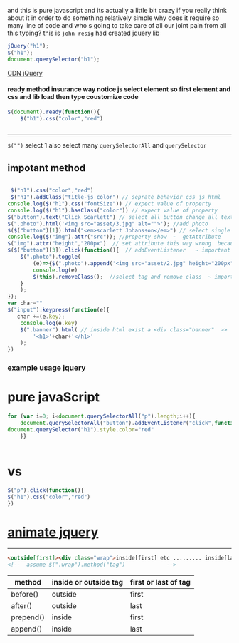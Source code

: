 and this is pure javascript and its actually a little bit crazy if you
really think about it in order to do something relatively simple
why does it require so many line of code 
and who s going to take care of all our joint pain from all this typing?
this is `john resig`   had created jquery lib

```js
jQuery("h1");
$("h1");
document.querySelector("h1");
```
[CDN jQuery ](https://developers.google.com/speed/libraries#jquer)
 
####  ready method  insurance way  notice  js select element  so first element and css and lib load then type coustomize code
```js
$(document).ready(function(){
    $("h1").css("color","red")
    
 ```
 
 
 ---
` $("") ` select 1  also select many  `querySelectorAll` and `querySelector`

## impotant method  
```js

 $("h1").css("color","red")
 $("h1").addClass("title-js color") // seprate behavior css js html  
console.log($("h1").css("fontSize")) // expect value of property
console.log($("h1").hasClass("color")) // expect value of property
$("button").text("Click Scarlett") // select all button change all text thats selected
$(".photo").html('<img src="asset/3.jpg" alt="">'); //add photo 
$($("button")[1]).html("<em>scarlett Johansson</em>") // select single element of them 
console.log($("img").attr("src")); //property show  ~  getAttribute 
$("img").attr("height","200px")  // set attribute this way wrong  because seprate behavior css js html
$($("button")[3]).click(function(){  // addEventListener   ~ important
    $(".photo").toggle(
        (e)=>{$(".photo").append('<img src="asset/2.jpg" height="200px" alt="">');
        console.log(e)
        $(this).removeClass();  //select tag and remove class  ~ important
    }
    ); 
});
var char=""
$("input").keypress(function(e){
   char +=(e.key);
    console.log(e.key)
    $(".banner").html( // inside html exist a <div class="banner"  >>
        '<h1>'+char+'</h1>'
    );
})
```
### example usage jquery
# pure javaScript
```js
for (var i=0; i<document.querySelectorAll("p").length;i++){
    document.querySelectorAll("button").addEventListener("click",function(e){
document.querySelector("h1").style.color="red"
    }}
    
   ```
   # vs
   
   ```js
   $("p").click(function(){
   $("h1").css("color","red")
   })
   ```
   
   # [animate jquery](https://www.w3schools.com/jquery/jquery_ref_effects.asp)
   
  ------
  
  ```html
<outside[first]><div class="wrap">inside[first] etc ......... inside[last]</div><outside[last]>
 <!--  assume $(".wrap").method("tag")             -->
 ```
method|inside or outside tag| first or last of tag|
------|----------------------|--------------------|
before()|outside |first|
after() | outside| last|
prepend()| inside | first|
append()|inside | last|

   
